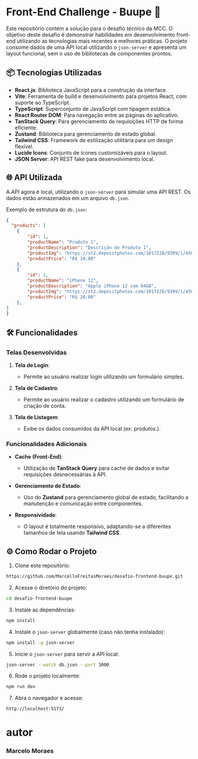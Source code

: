 # Front-End Challenge - Buupe 🚀

Este repositório contém a solução para o desafio técnico da MCC. O objetivo deste desafio é demonstrar habilidades em desenvolvimento front-end utilizando as tecnologias mais recentes e melhores práticas. O projeto consome dados de uma API local utilizando o `json-server` e apresenta um layout funcional, sem o uso de bibliotecas de componentes prontos.

## 📦 Tecnologias Utilizadas

- **React.js**: Biblioteca JavaScript para a construção da interface.
- **Vite**: Ferramenta de build e desenvolvimento para projetos React, com suporte ao TypeScript.
- **TypeScript**: Superconjunto de JavaScript com tipagem estática.
- **React Router DOM**: Para navegação entre as páginas do aplicativo.
- **TanStack Query**: Para gerenciamento de requisições HTTP de forma eficiente.
- **Zustand**: Biblioteca para gerenciamento de estado global.
- **Tailwind CSS**: Framework de estilização utilitária para um design flexível.
- **Lucide Icons**: Conjunto de ícones customizáveis para o layout.
- **JSON Server**: API REST fake para desenvolvimento local.

## 🌐 API Utilizada

A API agora é local, utilizando o `json-server` para simular uma API REST. Os dados estão armazenados em um arquivo `db.json`.

Exemplo de estrutura do `db.json`:

```json
{
  "products": [
    {
        "id": 1,
        "productName": "Produto 1",
        "productDescription": "Descrição do Produto 1",
        "productImg": "https://st2.depositphotos.com/1017228/9399/i/450/depositphotos_93990140-stock-photo-cheerful-woman-showing-blank-smartphone.jpg",
        "productPrice": "R$ 10,00"
    },
    {
        "id": 2,
        "productName": "iPhone 12",
        "productDescription": "Apple iPhone 12 com 64GB",
        "productImg": "https://st2.depositphotos.com/1017228/9399/i/450/depositphotos_93990140-stock-photo-cheerful-woman-showing-blank-smartphone.jpg",
        "productPrice": "R$ 20,00"
    },
]
}
```

## 🛠 Funcionalidades

### Telas Desenvolvidas

1. **Tela de Login**:
   - Permite ao usuário realizar login utilizando um formulário simples.
   
2. **Tela de Cadastro**:
   - Permite ao usuário realizar o cadastro utilizando um formulário de criação de conta.
   
3. **Tela de Listagem**:
   - Exibe os dados consumidos da API local (ex: produtos.).

### Funcionalidades Adicionais

- **Cache (Front-End)**:
   - Utilização de **TanStack Query** para cache de dados e evitar requisições desnecessárias à API.
   
- **Gerenciamento de Estado**:
   - Uso do **Zustand** para gerenciamento global de estado, facilitando a manutenção e comunicação entre componentes.

- **Responsividade**:
   - O layout é totalmente responsivo, adaptando-se a diferentes tamanhos de tela usando **Tailwind CSS**.

## ⚙️ Como Rodar o Projeto

1. Clone este repositório:

```bash
https://github.com/MarcelloFreitasMoraes/desafio-frontend-buupe.git
```

2. Acesse o diretório do projeto:

```bash
cd desafio-frontend-buupe
```

3. Instale as dependências:

```bash
npm install
```

4. Instale o `json-server` globalmente (caso não tenha instalado):

```bash
npm install -g json-server
```

5. Inicie o `json-server` para servir a API local:

```bash
json-server --watch db.json --port 3000
```

6. Rode o projeto localmente:

```bash
npm run dev
```

7. Abra o navegador e acesse:

```bash
http://localhost:5173/
```

# autor
### Marcelo Moraes

